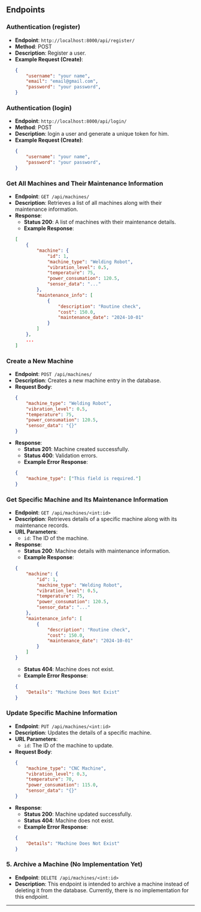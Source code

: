 ## Endpoints
### Authentication (register) 

- **Endpoint**: `http://localhost:8000/api/register/`
- **Method**: POST
- **Description**: Register a user.
- **Example Request (Create)**:
    ```json
    {
        "username": "your name",
        "email": "email@gmail.com",
        "password": "your password",
    }
    ```
    
### Authentication (login) 

- **Endpoint**: `http://localhost:8000/api/login/`
- **Method**: POST
- **Description**: login a user and generate a unique token for him.
- **Example Request (Create)**:
    ```json
    {
        "username": "your name",
        "password": "your password",
    }
    ```
### Get All Machines and Their Maintenance Information
- **Endpoint**: `GET /api/machines/`
- **Description**: Retrieves a list of all machines along with their maintenance information.
- **Response**:
    - **Status 200**: A list of machines with their maintenance details.
    - **Example Response**:
    ```json
    [
        {
            "machine": {
                "id": 1,
                "machine_type": "Welding Robot",
                "vibration_level": 0.5,
                "temperature": 75,
                "power_consumation": 120.5,
                "sensor_data": "..."
            },
            "maintenance_info": [
                {
                    "description": "Routine check",
                    "cost": 150.0,
                    "maintenance_date": "2024-10-01"
                }
            ]
        },
        ...
    ]
    ```

### Create a New Machine
- **Endpoint**: `POST /api/machines/`
- **Description**: Creates a new machine entry in the database.
- **Request Body**:
    ```json
    {
        "machine_type": "Welding Robot",
        "vibration_level": 0.5,
        "temperature": 75,
        "power_consumation": 120.5,
        "sensor_data": "{}"
    }
    ```
- **Response**:
    - **Status 201**: Machine created successfully.
    - **Status 400**: Validation errors.
    - **Example Error Response**:
    ```json
    {
        "machine_type": ["This field is required."]
    }
    ```

### Get Specific Machine and Its Maintenance Information
- **Endpoint**: `GET /api/machines/<int:id>`
- **Description**: Retrieves details of a specific machine along with its maintenance records.
- **URL Parameters**:
    - `id`: The ID of the machine.
- **Response**:
    - **Status 200**: Machine details with maintenance information.
    - **Example Response**:
    ```json
    {
        "machine": {
            "id": 1,
            "machine_type": "Welding Robot",
            "vibration_level": 0.5,
            "temperature": 75,
            "power_consumation": 120.5,
            "sensor_data": "..."
        },
        "maintenance_info": [
            {
                "description": "Routine check",
                "cost": 150.0,
                "maintenance_date": "2024-10-01"
            }
        ]
    }
    ```
    - **Status 404**: Machine does not exist.
    - **Example Error Response**:
    ```json
    {
        "Details": "Machine Does Not Exist"
    }
    ```

### Update Specific Machine Information
- **Endpoint**: `PUT /api/machines/<int:id>`
- **Description**: Updates the details of a specific machine.
- **URL Parameters**:
    - `id`: The ID of the machine to update.
- **Request Body**:
    ```json
    {
        "machine_type": "CNC Machine",
        "vibration_level": 0.3,
        "temperature": 70,
        "power_consumation": 115.0,
        "sensor_data": "{}"
    }
    ```
- **Response**:
    - **Status 200**: Machine updated successfully.
    - **Status 404**: Machine does not exist.
    - **Example Error Response**:
    ```json
    {
        "Details": "Machine Does Not Exist"
    }
    ```

### 5. Archive a Machine (No Implementation Yet)
- **Endpoint**: `DELETE /api/machines/<int:id>`
- **Description**: This endpoint is intended to archive a machine instead of deleting it from the database. Currently, there is no implementation for this endpoint.

---
